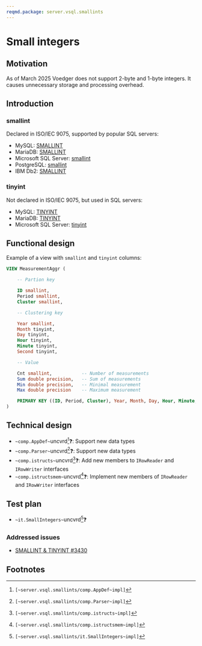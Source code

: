 ```yaml
---
reqmd.package: server.vsql.smallints
---
```


# Small integers

## Motivation

As of March 2025 Voedger does not support 2-byte and 1-byte integers. It causes unnecessary storage and processing overhead.

## Introduction

### smallint

Declared in ISO/IEC 9075, supported by popular SQL servers:

- MySQL: [SMALLINT](https://dev.mysql.com/doc/refman/8.4/en/integer-types.html)
- MariaDB: [SMALLINT](https://mariadb.com/kb/en/smallint/)
- Microsoft SQL Server: [smallint](https://learn.microsoft.com/en-us/sql/t-sql/data-types/int-bigint-smallint-and-tinyint-transact-sql?view=sql-server-ver16)
- PostgreSQL: [smallint](https://www.postgresql.org/docs/current/datatype-numeric.html)
- IBM Db2: [SMALLINT](https://www.ibm.com/docs/en/db2/11.5?topic=list-numbers)

### tinyint

Not declared in ISO/IEC 9075, but used in SQL servers:

- MySQL: [TINYINT](https://dev.mysql.com/doc/refman/8.4/en/integer-types.html)
- MariaDB: [TINYINT](https://mariadb.com/kb/en/tinyint/)
- Microsoft SQL Server: [tinyint](https://learn.microsoft.com/en-us/sql/t-sql/data-types/int-bigint-smallint-and-tinyint-transact-sql?view=sql-server-ver16)

## Functional design

Example of a view with `smallint` and `tinyint` columns:

```sql
VIEW MeasurementAggr (

    -- Partion key

    ID smallint,
    Period smallint,
    Cluster smallint,

    -- Clustering key

    Year smallint,
    Month tinyint,
    Day tinyint,
    Hour tinyint,
    Minute tinyint,
    Second tinyint,

    -- Value

    Cnt smallint,           -- Number of measurements
    Sum double precision,   -- Sum of measurements
    Min double precision,   -- Minimal measurement
    Max double precision    -- Maximum measurement

    PRIMARY KEY ((ID, Period, Cluster), Year, Month, Day, Hour, Minute, Second)
)
```

## Technical design

- `~comp.AppDef~`uncvrd[^1]❓: Support new data types
- `~comp.Parser~`uncvrd[^2]❓: Support new data types
- `~comp.istructs~`uncvrd[^3]❓: Add new members to `IRowReader` and `IRowWriter` interfaces
- `~comp.istructsmem~`uncvrd[^4]❓: Implement new members of `IRowReader` and `IRowWriter` interfaces

## Test plan

- `~it.SmallIntegers~`uncvrd[^5]❓

### Addressed issues

- [SMALLINT & TINYINT #3430](https://github.com/voedger/voedger/issues/3430)

## Footnotes

[^1]: `[~server.vsql.smallints/comp.AppDef~impl]`
[^2]: `[~server.vsql.smallints/comp.Parser~impl]`
[^3]: `[~server.vsql.smallints/comp.istructs~impl]`
[^4]: `[~server.vsql.smallints/comp.istructsmem~impl]`
[^5]: `[~server.vsql.smallints/it.SmallIntegers~impl]`
